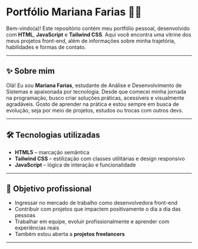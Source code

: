 # Portfólio Mariana Farias 👩‍💻

Bem-vindo(a)! Este repositório contém meu portfólio pessoal, desenvolvido com **HTML**, **JavaScript** e **Tailwind CSS**. Aqui você encontra uma vitrine dos meus projetos front-end, além de informações sobre minha trajetória, habilidades e formas de contato.

---

## ✨ Sobre mim

Olá! Eu sou **Mariana Farias**, estudante de Análise e Desenvolvimento de Sistemas e apaixonada por tecnologia. Desde que comecei minha jornada na programação, busco criar soluções práticas, acessíveis e visualmente agradáveis. Gosto de aprender na prática e estou sempre em busca de evolução, seja por meio de projetos, estudos ou trocas com outros devs.

---

## 🛠 Tecnologias utilizadas

- **HTML5** – marcação semântica
- **Tailwind CSS** – estilização com classes utilitárias e design responsivo
- **JavaScript** – lógica de interação e funcionalidade

---


## 🎯 Objetivo profissional

- Ingressar no mercado de trabalho como desenvolvedora front-end
- Contribuir com projetos que impactem positivamente o dia a dia das pessoas
- Trabalhar em equipe, evoluir profissionalmente e aprender com experiências reais
- Também estou aberta a **projetos freelancers**

---

